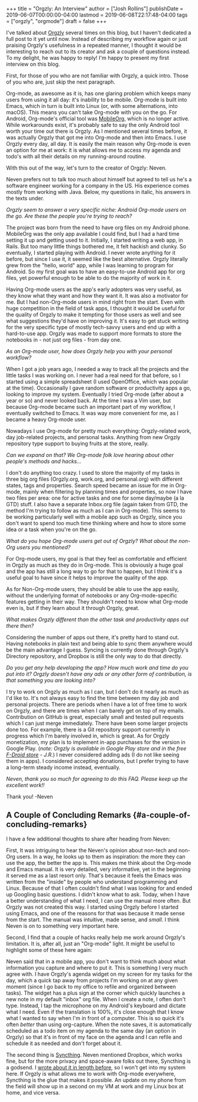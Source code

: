 +++
title = "Orgzly: An Interview"
author = ["Josh Rollins"]
publishDate = 2019-06-07T00:00:00-04:00
lastmod = 2019-06-08T22:17:48-04:00
tags = ["orgzly", "orgmode"]
draft = false
+++

I've talked about [Orgzly](http://www.orgzly.com/) several times on this blog, but I haven't dedicated a full post to it yet until now. Instead of describing my workflow again or just praising Orgzly's usefulness in a repeated manner, I thought it would be interesting to reach out to its creator and ask a couple of questions instead. To my delight, he was happy to reply! I'm happy to present my first interview on this blog.

First, for those of you who are not familiar with Orgzly, a quick intro. Those of you who are, just skip the next paragraph.

Org-mode, as awesome as it is, has one glaring problem which keeps many users from using it all day: it's inability to be mobile. Org-mode is built into Emacs, which in turn is built into Linux (or, with some alternations, into macOS). This means you can't take Org-mode with you on the go. For Android, Org-mode's official tool was [MobileOrg](https://github.com/matburt/mobileorg-android), which is no longer active. While workarounds exist, it's probably safe to say the only Android tool worth your time out there is Orgzly. As I mentioned several times before, it was actually Orgzly that got me into Org-mode and then into Emacs. I use Orgzly every day, all day. It is easily the main reason why Org-mode is even an option for me at work: it is what allows me to access my agenda and todo's with all their details on my running-around routine.

With this out of the way, let's turn to the creator of Orgzly: Neven.

Neven prefers not to talk too much about himself but agreed to tell us he's a software engineer working for a company in the US. His experience comes mostly from working with Java. Below, my questions in italic, his answers in the texts under.

_Orgzly seem to answer a very specific niche: Android Org-mode users on the go. Are these the people you're trying to reach?_

The project was born from the need to have org files on my Android phone. MobileOrg was the only app available I could find, but I had a hard time setting it up and getting used to it. Initially, I started writing a web app, in Rails. But too many little things bothered me, it felt hackish and clunky. So eventually, I started playing with Android. I never wrote anything for it before, but since I use it, it seemed like the best alternative. Orgzly literally grew from the "hello, world" app, while I was learning to program for Android. So my first goal was to have an easy-to-use Android app for org files, yet powerful enough to be able to do the majority of work in it.

Having Org-mode users as the app's early adopters was very useful, as they know what they want and how they want it. It was also a motivator for me. But I had non-Org-mode users in mind right from the start. Even with huge competition in the field of task apps, I thought it would be useful for the quality of Orgzly to make it tempting for those users as well and see what suggestions they'd have on improving it. It's easy to get stuck writing for the very specific type of mostly tech-savvy users and end up with a hard-to-use app. Orgzly was made to support more formats to store the notebooks in - not just org files - from day one.

_As an Org-mode user, how does Orgzly help you with your personal workflow?_

When I got a job years ago, I needed a way to track all the projects and the little tasks I was working on. I never had a real need for that before, so I started using a simple spreadsheet (I used OpenOffice, which was popular at the time).  Occasionally I gave random software or productivity apps a go, looking to improve my system. Eventually I tried Org-mode (after about a year or so) and never looked back. At the time I was a Vim user, but because Org-mode became such an important part of my workflow, I eventually switched to Emacs. It was way more convenient for me, as I became a heavy Org-mode user.

Nowadays I use Org-mode for pretty much everything: Orgzly-related work, day job-related projects, and personal tasks. Anything from new Orgzly repository type support to buying fruits at the store, really.

_Can we expand on that? We Org-mode folk love hearing about other people's methods and hacks..._

I don't do anything too crazy. I used to store the majority of my tasks in three big org files (Orgzly.org, work.org, and personal.org) with different states, tags and properties. Search speed became an issue for me in Org-mode, mainly when filtering by planning times and properties, so now I have two files per area: one for active tasks and one for some day/maybe (a la GTD) stuff. I also have a separate Inbox.org file (again taken from GTD, the method I'm trying to follow as much as I can in Org-mode). This seems to be working particularly well with a mobile app such as Orgzly, since you don't want to spend too much time thinking where and how to store some idea or a task when you're on the go.

_What do you hope Org-mode users get out of Orgzly? What about the non-Org users you mentioned?_

For Org-mode users, my goal is that they feel as comfortable and efficient in Orgzly as much as they do in Org-mode. This is obviously a huge goal and the app has still a long way to go for that to happen, but I think it's a useful goal to have since it helps to improve the quality of the app.

As for Non-Org-mode users, they should be able to use the app easily, without the underlying format of notebooks or any Org-mode-specific features getting in their way. They shouldn't need to know what Org-mode even is, but if they learn about it through Orgzly, great.

_What makes Orgzly different than the other task and productivity apps out there then?_

Considering the number of apps out there, it's pretty hard to stand out. Having notebooks in plain text and being able to sync them anywhere would be the main advantage I guess. Syncing is currently done through Orgzly's Directory repository, and Dropbox is still the only way to do that directly.

_Do you get any help developing the app? How much work and time do you put into it? Orgzly doesn't have any ads or any other form of contribution, is that something you are looking into?_

I try to work on Orgzly as much as I can, but I don't do it nearly as much as I'd like to. It's not always easy to find the time between my day job and personal projects. There are periods when I have a lot of free time to work on Orgzly, and there are times when I can barely get on top of my emails. Contribution on GitHub is great, especially small and tested pull requests which I can just merge immediately. There have been some larger projects done too. For example, there is a Git repository support currently in progress which I'm barely involved in, which is great. As for Orgzly monetization, my plan is to implement in-app purchases for the version in Google Play. (_note: Orgzly is available in Google Play store and in the free [F-Droid store](https://www.f-droid.org/) - J.R._) I never considered adding ads (I do not like seeing them in apps). I considered accepting donations, but I prefer trying to have a long-term steady income instead, eventually.

_Neven, thank you so much for agreeing to do this FAQ. Please keep up the excellent work!!_

Thank you!
-Neven


## A Couple of Concluding Remarks {#a-couple-of-concluding-remarks}

I have a few additional thoughts to share after heading from Neven:

First, It was intriguing to hear the Neven's opinion about non-tech and non-Org users. In a way, he looks up to them as inspiration: the more they can use the app, the better the app is. This makes me think about the Org-mode and Emacs manual. It is very detailed, very informative, yet in the beginning it served me as a last resort only. That's because it feels the Emacs was written from the "inside" by people who understand programming and Linux. Because of that I often couldn't find what I was looking for and ended up Googling basic questions. I didn't know what to ask. Today, when I have a better understanding of what I need, I can use the manual more often. But Orgzly was not created this way. I started using Orgzly before I started using Emacs, and one of the reasons for that was because it made sense from the start. The manual was intuitive, made sense, and _small_. I think Neven is on to something very important here.

Second, I find that a couple of hacks really help me work around Orgzly's limitation. It is, after all, just an "Org-mode" light. It might be useful to highlight some of these here again:

Neven said that in a mobile app, you don't want to think much about what information you capture and where to put it. This is something I very much agree with. I have Orgzly's agenda widget on my screen for my tasks for the day, which a quick tap away from projects I'm working on at any given moment (since I go back to my office to refile and organized between tasks). The widget has a plus sign at the corner which quickly launches a new note in my default "inbox" org file. When I create a note, I often don't type. Instead, I tap the microphone on my Android's keyboard and dictate what I need. Even if the translation is 100%, it's close enough that I know what I wanted to say when I'm in front of a computer. This is so quick it's often _better_ than using org-capture. When the note saves, it is automatically scheduled as a todo item on my agenda to the same day (an option in Orgzly) so that it's in front of my face on the agenda and I can refile and schedule it as needed and don't forget about it.

The second thing is [Syncthing](https://syncthing.net/). Neven mentioned Dropbox, which works fine, but for the more privacy and space-aware folks out there, Syncthing is a godsend. I [wrote about it in length before](https://joshrollinswrites.com/help-desk-head-desk/raspberry%5Fpi%5Forg%5Fhub/), so I won't get into my system here. If Orgzly is what allows me to work with Org-mode everywhere, Syncthing is the glue that makes it possible. An update on my phone from the field will show up in a second on my VM at work and my Linux box at home, and vice versa.
